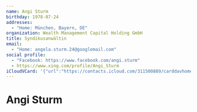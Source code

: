 ```yaml
---
name: Angi Sturm
birthday: 1978-07-24
addresses:
  - "Home: München, Bayern, DE"
organization: Wealth Management Capital Holding GmbH
title: Syndikusanwältin
email:
  - "Home: angela.sturm.24@googlemail.com"
social profile:
  - "Facebook: https://www.facebook.com/angi.sturm"
  - https://www.xing.com/profile/Angi_Sturm
iCloudVCard: '{"url":"https://contacts.icloud.com/311500889/carddavhome/card/05101E1E-B4E9-41ED-9234-6630F45A3424.vcf","etag":"\"kmfh9whs\"","data":"BEGIN:VCARD\r\nVERSION:3.0\r\nFN:\r\nN:Sturm;Angi;;;\r\nUID:6DBFC878-D69C-407D-90EF-4DBF078F02B5\r\nBDAY;VALUE=date:1978-07-24\r\nADR;TYPE=HOME:;;;München;Bayern;;DE;\r\nWP1.X-ABLABEL:Work\r\nWP2.X-ABLABEL:Work\r\nitem0.X-ABLABEL:xing\r\nPRODID:ez-vcard 0.9.13-fc\r\nREV:2025-04-03T22:07:54Z\r\nORG:Wealth Management Capital Holding GmbH;\r\nTITLE:Syndikusanwältin\r\nEMAIL;TYPE=HOME:angela.sturm.24@googlemail.com\r\nPHOTO;VALUE=uri:https://gateway.icloud.com/contacts/311500889/ck/card/40a6b\r\n 6ba5b6196280af7926c4e6bd800\r\nX-SOCIALPROFILE;TYPE=facebook;X-USER=angi.sturm;X-USERID=1253505507:https:/\r\n /www.facebook.com/angi.sturm\r\nitem0.X-SOCIALPROFILE;X-USER=Angi_Sturm:https://www.xing.com/profile/Angi_S\r\n turm\r\nEND:VCARD"}'
---
```

# Angi Sturm